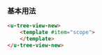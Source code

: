 ### 基本用法

``` html { width: 30% }
<u-tree-view-new>
    <template #item="scope">
    </template>
</u-tree-view-new>
```
